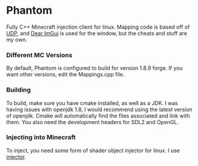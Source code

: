 # Phantom

Fully C++ Minecraft injection client for linux. Mapping code is based off of
[UDP](https://github.com/UnknownDetectionParty/UDP-CPP), and [Dear ImGui](https://github.com/ocornut/imgui) is used
for the window, but the cheats and stuff are my own. 

### Different MC Versions

By default, Phantom is configured to build for version 1.8.9 forge. If you want other versions, edit the Mappings.cpp file.

### Building

To build, make sure you have cmake installed, as well as a JDK. I was having issues with openjdk 1.8, I would recommend 
using the latest version of openjdk. Cmake will automatically find the files associated and link with them. You also
need the development headers for SDL2 and OpenGL.

### Injecting into Minecraft

To inject, you need some form of shader object injector for linux. I use [injector](https://github.com/kubo/injector).

